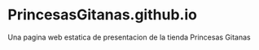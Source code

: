 # PrincesasGitanas.github.io
Una pagina web estatica de presentacion de la tienda Princesas Gitanas
